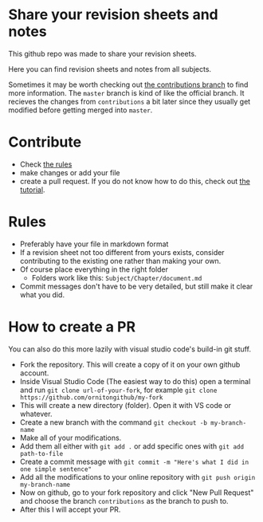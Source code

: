 # Share your revision sheets and notes
This github repo was made to share your revision sheets.

Here you can find revision sheets and notes from all subjects.

Sometimes it may be worth checking out [the contributions branch](https://github.com/OrnitOnGithub/school/tree/contributions) to find more information. The `master` branch is kind of like the official branch. It recieves the changes from `contributions` a bit later since they usually get modified before getting merged into `master`.

# Contribute
- Check [the rules](#Rules)
- make changes or add your file
- create a pull request. If you do not know how to do this, check out [the tutorial](#how-to-create-a-PR).

# Rules
- Preferably have your file in markdown format
- If a revision sheet not too different from yours exists, consider contributing to the existing one rather than making your own.
- Of course place everything in the right folder
   - Folders work like this: `Subject/Chapter/document.md`
- Commit messages don't have to be very detailed, but still make it clear what you did.

# How to create a PR

You can also do this more lazily with visual studio code's build-in git stuff.

- Fork the repository. This will create a copy of it on your own github account.
- Inside Visual Studio Code (The easiest way to do this) open a terminal and run `git clone url-of-your-fork`, for example `git clone https://github.com/ornitongithub/my-fork`
- This will create a new directory (folder). Open it with VS code or whatever.
- Create a new branch with the command `git checkout -b my-branch-name`
- Make all of your modifications.
- Add them all either with `git add .` or add specific ones with `git add path-to-file`
- Create a commit message with `git commit -m "Here's what I did in one simple sentence"`
- Add all the modifications to your online repository with `git push origin my-branch-name`
- Now on github, go to your fork repository and click "New Pull Request" and choose the branch `contributions` as the branch to push to.
- After this I will accept your PR.
